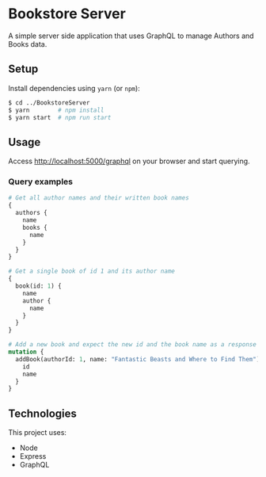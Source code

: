 # Bookstore Server

A simple server side application that uses GraphQL to manage Authors and Books data.

## Setup

Install dependencies using `yarn` (or `npm`):

```bash
$ cd ../BookstoreServer
$ yarn        # npm install
$ yarn start  # npm run start
```

## Usage

Access [http://localhost:5000/graphql](http://localhost:5000/graphql) on your browser and start querying.

### Query examples

```graphql
# Get all author names and their written book names
{
  authors {
    name
    books {
      name
    }
  }
}

# Get a single book of id 1 and its author name
{
  book(id: 1) {
    name
    author {
      name
    }
  }
}

# Add a new book and expect the new id and the book name as a response
mutation {
  addBook(authorId: 1, name: "Fantastic Beasts and Where to Find Them") {
    id
    name
  }
}
```

## Technologies

This project uses:

- Node
- Express
- GraphQL
